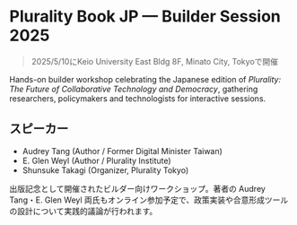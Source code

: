 # Plurality Book JP — Builder Session 2025

> 2025/5/10にKeio University East Bldg 8F, Minato City, Tokyoで開催

Hands-on builder workshop celebrating the Japanese edition of *Plurality: The Future of Collaborative Technology and Democracy*, gathering researchers, policymakers and technologists for interactive sessions.

## スピーカー

- Audrey Tang (Author / Former Digital Minister Taiwan)
- E. Glen Weyl (Author / Plurality Institute)
- Shunsuke Takagi (Organizer, Plurality Tokyo)


出版記念として開催されたビルダー向けワークショップ。著者の Audrey Tang・E. Glen Weyl 両氏もオンライン参加予定で、政策実装や合意形成ツールの設計について実践的議論が行われます。
